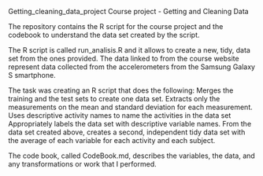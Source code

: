 Getting_cleaning_data_project
Course project  - Getting and Cleaning Data

The repository contains the R script for the course project and the codebook to understand the data set created by the script. 

The R script is called run_analisis.R and it allows to create a new, tidy, data set from the ones provided.
The data linked to from the course website represent data collected from the accelerometers from the Samsung Galaxy S smartphone. 

The task was creating an R script that does the following: 
Merges the training and the test sets to create one data set.
Extracts only the measurements on the mean and standard deviation for each measurement. 
Uses descriptive activity names to name the activities in the data set
Appropriately labels the data set with descriptive variable names. 
From the data set created above, creates a second, independent tidy data set with the average of each variable for each activity and each subject.

The code book, called CodeBook.md, describes the variables, the data, and any transformations or work that I performed.
